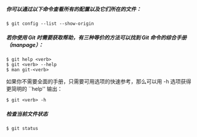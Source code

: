 
##### 你可以通过以下命令查看所有的配置以及它们所在的文件：
~~~
$ git config --list --show-origin
~~~
 

##### 若你使用 Git 时需要获取帮助，有三种等价的方法可以找到 Git 命令的综合手册（manpage）：
~~~
$ git help <verb>
$ git <verb> --help
$ man git-<verb>
~~~
如果你不需要全面的手册，只需要可用选项的快速参考，那么可以用 -h 选项获得更简明的 ``help'' 输出：
~~~
$ git <verb> -h
~~~

##### 检查当前文件状态
~~~
$ git status
~~~